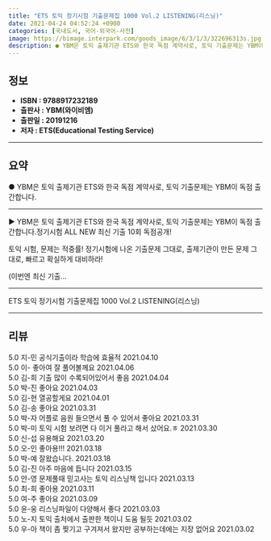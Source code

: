 ```yaml
---
title: "ETS 토익 정기시험 기출문제집 1000 Vol.2 LISTENING(리스닝)"
date: 2021-04-24 04:52:24 +0900
categories: [국내도서, 국어-외국어-사전]
image: https://bimage.interpark.com/goods_image/6/3/1/3/322696313s.jpg
description: ● YBM은 토익 출제기관 ETS와 한국 독점 계약사로, 토익 기출문제는 YBM이 독점 출간합니다.
---
```


## **정보**

- **ISBN : 9788917232189**
- **출판사 : YBM(와이비엠)**
- **출판일 : 20191216**
- **저자 : ETS(Educational Testing Service)**

------



## **요약**

●  YBM은 토익 출제기관 ETS와 한국 독점 계약사로, 토익 기출문제는 YBM이 독점 출간합니다.

------

▶ YBM은 토익 출제기관 ETS와 한국 독점 계약사로, 토익 기출문제는 YBM이 독점 출간합니다.정기시험 ALL NEW 최신 기출 10회 독점공개!
 
토익 시험, 문제는 적중률! 
정기시험에 나온 기출문제 그대로, 출제기관이 만든 문제 그대로, 빠르고 확실하게 대비하라!

(이번엔 최신 기출... 

------


ETS 토익 정기시험 기출문제집 1000 Vol.2 LISTENING(리스닝) 

------


## **리뷰** 

5.0 지-민 공식기출이라 학습에 효율적 2021.04.10 <br/>5.0 이- 좋아여 잘 풀어볼께요 2021.04.06 <br/>5.0 김-희 기출 많이 수록되어있어서 좋음 2021.04.04 <br/>5.0 박-진 좋아요 2021.04.03 <br/>5.0 김-현 열공할게요 2021.04.01 <br/>5.0 김-송 좋아요 2021.03.31 <br/>5.0 박-자 어플로 음원 들으면서 풀 수 있어서 좋아요 2021.03.31 <br/>5.0 박-미 토익 시험 보려면 다 이거 풀라고 해서 샀어요.ㅎ 2021.03.30 <br/>5.0 신-섭 유용해요 2021.03.20 <br/>5.0 오-인 좋아용!!! 2021.03.18 <br/>5.0 박-예 잘왔습니다. 2021.03.18 <br/>5.0 김-진 아주 마음에 듭니다 2021.03.15 <br/>5.0 안-영 문제풀때 믿고사는 토익 리스닝책 입니다 2021.03.13 <br/>5.0 최-희 좋아용 2021.03.11 <br/>5.0 여-주 좋아요 2021.03.09 <br/>5.0 윤-웅 리스닝파일이 다양해서 좋다 2021.03.03 <br/>5.0 노-지 토익 출처에서 출판한 책이니 도움 될듯 2021.03.02 <br/>5.0 우-아 책이 좀 찢기고 구겨져서 왔지만 공부하는데에는 지장 없어요 2021.03.02 <br/>